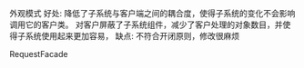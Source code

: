 外观模式
    好处:
        降低了子系统与客户端之间的耦合度，使得子系统的变化不会影响调用它的客户类。
        对客户屏蔽了子系统组件，减少了客户处理的对象数目，并使得子系统使用起来更加容易，
    缺点:
        不符合开闭原则，修改很麻烦

RequestFacade